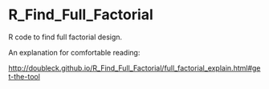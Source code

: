 # R_Find_Full_Factorial
R code to find full factorial design.

An explanation for comfortable reading:

http://doubleck.github.io/R_Find_Full_Factorial/full_factorial_explain.html#get-the-tool
